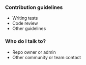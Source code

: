 
### Contribution guidelines ###

* Writing tests
* Code review
* Other guidelines

### Who do I talk to? ###

* Repo owner or admin
* Other community or team contact
